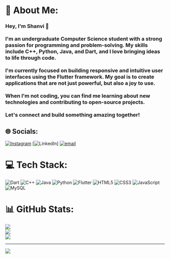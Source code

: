# 💫 About Me:
### Hey, I'm Shanvi 👋<br><br>I'm an undergraduate Computer Science student with a strong passion for programming and problem-solving. My skills include C++, Python, Java, and Dart, and I love bringing ideas to life through code.<br><br>I'm currently focused on building responsive and intuitive user interfaces using the Flutter framework. My goal is to create applications that are not just powerful, but also a joy to use.<br><br>When I'm not coding, you can find me learning about new technologies and contributing to open-source projects.<br><br>Let's connect and build something amazing together!


## 🌐 Socials:
[![Instagram](https://img.shields.io/badge/Instagram-%23E4405F.svg?logo=Instagram&logoColor=white)](https://instagram.com/_shanvi2430_) [![LinkedIn](https://img.shields.io/badge/LinkedIn-%230077B5.svg?logo=linkedin&logoColor=white)] [![email](https://img.shields.io/badge/Email-D14836?logo=gmail&logoColor=white)](mailto:shanviofficial2202@gmail.com) 

# 💻 Tech Stack:
![Dart](https://img.shields.io/badge/dart-%230175C2.svg?style=for-the-badge&logo=dart&logoColor=white) ![C++](https://img.shields.io/badge/c++-%2300599C.svg?style=for-the-badge&logo=c%2B%2B&logoColor=white) ![Java](https://img.shields.io/badge/java-%23ED8B00.svg?style=for-the-badge&logo=openjdk&logoColor=white) ![Python](https://img.shields.io/badge/python-3670A0?style=for-the-badge&logo=python&logoColor=ffdd54) ![Flutter](https://img.shields.io/badge/Flutter-%2302569B.svg?style=for-the-badge&logo=Flutter&logoColor=white) ![HTML5](https://img.shields.io/badge/html5-%23E34F26.svg?style=for-the-badge&logo=html5&logoColor=white) ![CSS3](https://img.shields.io/badge/css3-%231572B6.svg?style=for-the-badge&logo=css3&logoColor=white) ![JavaScript](https://img.shields.io/badge/javascript-%23323330.svg?style=for-the-badge&logo=javascript&logoColor=%23F7DF1E) ![MySQL](https://img.shields.io/badge/mysql-4479A1.svg?style=for-the-badge&logo=mysql&logoColor=white)
# 📊 GitHub Stats:
![](https://github-readme-stats.vercel.app/api?username=Shanvi1228&theme=dark&hide_border=false&include_all_commits=false&count_private=false)<br/>
![](https://nirzak-streak-stats.vercel.app/?user=Shanvi1228&theme=dark&hide_border=false)<br/>
![](https://github-readme-stats.vercel.app/api/top-langs/?username=Shanvi1228&theme=dark&hide_border=false&include_all_commits=false&count_private=false&layout=compact)

---
[![](https://visitcount.itsvg.in/api?id=Shanvi1228&icon=0&color=13)](https://visitcount.itsvg.in)

<!-- Proudly created with GPRM ( https://gprm.itsvg.in ) -->
